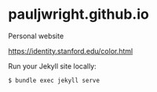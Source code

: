 # pauljwright.github.io
Personal website

https://identity.stanford.edu/color.html


Run your Jekyll site locally:
  ```
  $ bundle exec jekyll serve
